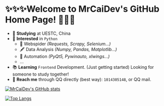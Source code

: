 # ✨✨✨Welcome to MrCaiDev's GitHub Home Page! 🎉🎉🎉

- 🏫 **Studying** at UESTC, China
- 💓 **Interested** in `Python`
  - 🔎 Webspider _(Requests, Scrapy, Selenium...)_
  - 🖋️ Data Analysis _(Numpy, Pandas, Matplotlib...)_
  - 🤖 Automation _(PyQt5, Pywinauto, xlwings...)_
  - ...
- 📚 **Learning** `Frontend` Development. (Just getting started) Looking for someone to study together!
- 💬 **Reach me** through QQ directly (best way): `1014305148`, or QQ mail.

[![MrCaiDev's GitHub stats](https://github-readme-stats.vercel.app/api?username=MrCaiDev&theme=github_dark&show_icons=true&count_private=true&hide=contribs,prs)](https://github.com/anuraghazra/github-readme-stats)

[![Top Langs](https://github-readme-stats.vercel.app/api/top-langs/?username=MrCaiDev&layout=compact&hide=html&theme=github_dark)](https://github.com/anuraghazra/github-readme-stats)
